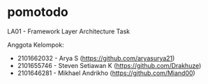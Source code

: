# pomotodo
LA01 - Framework Layer Architecture Task 

Anggota Kelompok:
- 2101662032 - Arya S (https://github.com/aryasurya21)
- 2101655746 - Steven Setiawan K (https://github.com/Drakhuze)
- 2101646281 - Mikhael Andrikho (https://github.com/Miand00)

